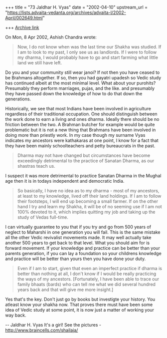 +++
title = "73 Jaldhar H. Vyas"
date = "2002-04-10"
upstream_url = "https://lists.advaita-vedanta.org/archives/advaita-l/2002-April/002649.html"

+++
[Archive link](https://lists.advaita-vedanta.org/archives/advaita-l/2002-April/002649.html)

On Mon, 8 Apr 2002, Ashish Chandra wrote:

> Now, I
> do not know when was the last time our Shakha was studied. If I am to look
> to my past, I only see us as landlords. If I were to follow my dharma, I
> would probably have to go and start farming what little land we still have
> left.

Do you and your community still wear janoi?  If not then you have ceased
to be Brahmans altogether.  If so, then you had gayatri upadesh so Vedic
study has continued albeit at the most minimal level.  What about your
purohits?  Presumably they perform marriages, pujas, and the like.  and
presumably they have passed down the knowledge of how to do that down the
generations.

Historically, we see that most Indians have been involved in agriculture
regardless of their traditional occupation.  One should distinguish
between the work done to earn a living and ones dharma.  Ideally there
should be no friction between the two.  A Brahman butcher for example
would be quite problematic but it is not a new thing that Brahmans have
been involved in doing more than priestly work.  In my case though my
surname Vyas indicates my ancestors were kathakaras at one point, I know
for a fact that they have been mainly schoolteachers and petty bureaucrats
in the past.

> Dharma may not have changed but circumstances have become exceedingly
> detrimental to the practice of Sanatan Dharma, as our shastras teach us.
>

I suspect it was more detrimental to practice Sanatan Dharma in the Mughal
age then it is in todays independent and democratic India.

> So basically, I have no idea as to my dharma - most of my ancestors, at
> least to my knowledge, lived off their land holdings. If I am to follow
> their footsteps, I will end up becoming a small farmer. If on the other
> hand I try and learn my Shakha, it will be of no seeming use if I am not
> 100% devoted to it, which implies quitting my job and taking up the study
> of Vedas full-time.

I can virtually guarantee to you that if you try and go from 500 years of
neglect to Maharshi in one generation you will fail.  This is the same
mistake all the other Vedic revivalist movements made.  It may well
actually take another 500 years to get back to that level.  What you
should aim for is forward movement.  If your knowledge and practice can be
better than your parents generation, if you can lay a foundation so your
childrens knowledge and practice will be better than yours then you have
done your duty.

> Even if I am to start, given that even an imperfect
> practice if dharma is better than nothing at all, I don't know if I would
> be really practicing the ways of my ancestors. [Fortunately, I have been
> able to trace our family bhaats (bards) who can tell me what we did several
> hundred years back and that will give me more insight.]
>

Yes that's the key.  Don't just go by books but investigte your history.
You atleast know your shakha now.  That proves there must have been some
idea of Vedic study at some point, it is now just a matter of working your
way back.


--
Jaldhar H. Vyas <jaldhar at braincells.com>
It's a girl! See the pictures - http://www.braincells.com/shailaja/

